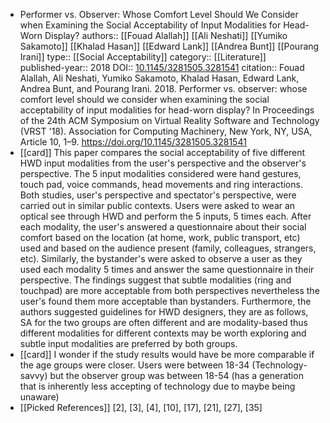 - Performer vs. Observer: Whose Comfort Level Should We Consider when Examining the Social Acceptability of Input Modalities for Head-Worn Display?
  authors:: [[Fouad Alallah]] [[Ali Neshati]] [[Yumiko Sakamoto]] [[Khalad Hasan]] [[Edward Lank]] [[Andrea Bunt]] [[Pourang Irani]]
  type:: [[Social Acceptability]]
  category:: [[Literature]]  
  published-year:: 2018
  DOI:: [10.1145/3281505.3281541](https://doi.org/10.1145/3281505.3281541) 
  citation:: Fouad Alallah, Ali Neshati, Yumiko Sakamoto, Khalad Hasan, Edward Lank, Andrea Bunt, and Pourang Irani. 2018. Performer vs. observer: whose comfort level should we consider when examining the social acceptability of input modalities for head-worn display? In Proceedings of the 24th ACM Symposium on Virtual Reality Software and Technology (VRST '18). Association for Computing Machinery, New York, NY, USA, Article 10, 1–9. https://doi.org/10.1145/3281505.3281541
- [[card]] This paper compares the social acceptability of five different HWD input modalities from the user's perspective and the observer's perspective. The 5 input modalities considered were hand gestures, touch pad, voice commands, head movements and ring interactions. Both studies, user's perspective and spectator's perspective, were carried out in similar public contexts. Users were asked to wear an optical see through HWD and perform the 5 inputs, 5 times each. After each modality, the user's answered a questionnaire about their social comfort based on the location (at home, work, public transport, etc) used and based on the audience present (family, colleagues, strangers, etc). Similarly, the bystander's were asked to observe a user as they used each modality 5 times and answer the same questionnaire in their perspective. The findings suggest that subtle modalities (ring and touchpad) are more acceptable from both perspectives nevertheless the user's found them more acceptable than bystanders. Furthermore, the authors suggested guidelines for HWD designers, they are as follows, SA for the two groups are often different and are modality-based thus different modalities for different contexts may be worth exploring and subtle input modalities are preferred by both groups.
- [[card]] I wonder if the study results would have be more comparable if the age groups were closer. Users were between 18-34 (Technology-savvy) but the observer group was between 18-54 (has a generation that is inherently less accepting of technology due to maybe being unaware)
- [[Picked References]] [2], [3], [4], [10], [17], [21], [27], [35]